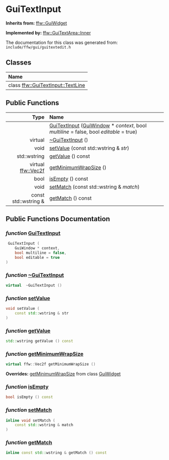 GuiTextInput
===================================


**Inherits from:** [ffw::GuiWidget](ffw_GuiWidget.html)

**Implemented by:** [ffw::GuiTextArea::Inner](ffw_GuiTextArea_Inner.html)

The documentation for this class was generated from: `include/ffw/gui/guitextedit.h`



## Classes

| Name |
|:-----|
| class [ffw::GuiTextInput::TextLine](ffw_GuiTextInput_TextLine.html) |


## Public Functions

| Type | Name |
| -------: | :------- |
|   | [GuiTextInput](#c41081d7) ([GuiWindow](ffw_GuiWindow.html) * _context_, bool _multiline_ = false, bool _editable_ = true)  |
|  virtual  | [~GuiTextInput](#affb5aeb) ()  |
|  void | [setValue](#059c3d8f) (const std::wstring & _str_)  |
|  std::wstring | [getValue](#358623b9) () const  |
|  virtual [ffw::Vec2f](ffw.html#fcfaa6c5) | [getMinimumWrapSize](#897c7db6) ()  |
|  bool | [isEmpty](#f72ee70f) () const  |
|  void | [setMatch](#cdc0ecc1) (const std::wstring & _match_)  |
|  const std::wstring & | [getMatch](#13a07b17) () const  |


## Public Functions Documentation

### _function_ <a id="c41081d7" href="#c41081d7">GuiTextInput</a>

```cpp
 GuiTextInput (
    GuiWindow * context,
    bool multiline = false,
    bool editable = true
) 
```



### _function_ <a id="affb5aeb" href="#affb5aeb">~GuiTextInput</a>

```cpp
virtual  ~GuiTextInput () 
```



### _function_ <a id="059c3d8f" href="#059c3d8f">setValue</a>

```cpp
void setValue (
    const std::wstring & str
) 
```



### _function_ <a id="358623b9" href="#358623b9">getValue</a>

```cpp
std::wstring getValue () const 
```



### _function_ <a id="897c7db6" href="#897c7db6">getMinimumWrapSize</a>

```cpp
virtual ffw::Vec2f getMinimumWrapSize () 
```



**Overrides:** [getMinimumWrapSize](/doxygen/ffw_GuiWidget.md#c12efa3f) from class [GuiWidget](/doxygen/ffw_GuiWidget.md)

### _function_ <a id="f72ee70f" href="#f72ee70f">isEmpty</a>

```cpp
bool isEmpty () const 
```



### _function_ <a id="cdc0ecc1" href="#cdc0ecc1">setMatch</a>

```cpp
inline void setMatch (
    const std::wstring & match
) 
```



### _function_ <a id="13a07b17" href="#13a07b17">getMatch</a>

```cpp
inline const std::wstring & getMatch () const 
```






